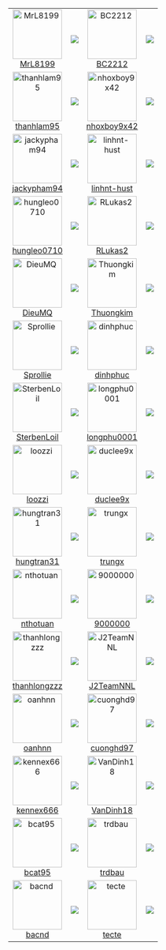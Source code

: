 <table>
   <tr>
     <td align="center">
        <a href="https://github.com/MrL8199">
            <img src="https://avatars.githubusercontent.com/u/39489075?v=4" width="100px;" alt="MrL8199" />
        </a>
        <br />
        <a href="https://github.com/MrL8199">MrL8199</a>
    </td>
<td align="center">
        <a href="https://github.com/MrL8199">
             <img align="center"
                src="https://github-readme-stats.vercel.app/api?username=MrL8199&show_icons=true&theme=buefy " />
        </a>
</td><td align="center">
        <a href="https://github.com/BC2212">
            <img src="https://avatars.githubusercontent.com/u/39733380?v=4" width="100px;" alt="BC2212" />
        </a>
        <br />
        <a href="https://github.com/BC2212">BC2212</a>
    </td>
<td align="center">
        <a href="https://github.com/BC2212">
             <img align="center"
                src="https://github-readme-stats.vercel.app/api?username=BC2212&show_icons=true&theme=buefy " />
        </a>
</td> 
</tr> <tr>
     <td align="center">
        <a href="https://github.com/thanhlam95">
            <img src="https://avatars.githubusercontent.com/u/32726759?v=4" width="100px;" alt="thanhlam95" />
        </a>
        <br />
        <a href="https://github.com/thanhlam95">thanhlam95</a>
    </td>
<td align="center">
        <a href="https://github.com/thanhlam95">
             <img align="center"
                src="https://github-readme-stats.vercel.app/api?username=thanhlam95&show_icons=true&theme=buefy " />
        </a>
</td><td align="center">
        <a href="https://github.com/nhoxboy9x42">
            <img src="https://avatars.githubusercontent.com/u/35193820?v=4" width="100px;" alt="nhoxboy9x42" />
        </a>
        <br />
        <a href="https://github.com/nhoxboy9x42">nhoxboy9x42</a>
    </td>
<td align="center">
        <a href="https://github.com/nhoxboy9x42">
             <img align="center"
                src="https://github-readme-stats.vercel.app/api?username=nhoxboy9x42&show_icons=true&theme=buefy " />
        </a>
</td> 
</tr> <tr>
     <td align="center">
        <a href="https://github.com/jackypham94">
            <img src="https://avatars.githubusercontent.com/u/19296311?v=4" width="100px;" alt="jackypham94" />
        </a>
        <br />
        <a href="https://github.com/jackypham94">jackypham94</a>
    </td>
<td align="center">
        <a href="https://github.com/jackypham94">
             <img align="center"
                src="https://github-readme-stats.vercel.app/api?username=jackypham94&show_icons=true&theme=buefy " />
        </a>
</td><td align="center">
        <a href="https://github.com/linhnt-hust">
            <img src="https://avatars.githubusercontent.com/u/26302302?v=4" width="100px;" alt="linhnt-hust" />
        </a>
        <br />
        <a href="https://github.com/linhnt-hust">linhnt-hust</a>
    </td>
<td align="center">
        <a href="https://github.com/linhnt-hust">
             <img align="center"
                src="https://github-readme-stats.vercel.app/api?username=linhnt-hust&show_icons=true&theme=buefy " />
        </a>
</td> 
</tr> <tr>
     <td align="center">
        <a href="https://github.com/hungleo0710">
            <img src="https://avatars.githubusercontent.com/u/48215068?v=4" width="100px;" alt="hungleo0710" />
        </a>
        <br />
        <a href="https://github.com/hungleo0710">hungleo0710</a>
    </td>
<td align="center">
        <a href="https://github.com/hungleo0710">
             <img align="center"
                src="https://github-readme-stats.vercel.app/api?username=hungleo0710&show_icons=true&theme=buefy " />
        </a>
</td><td align="center">
        <a href="https://github.com/RLukas2">
            <img src="https://avatars.githubusercontent.com/u/44022992?v=4" width="100px;" alt="RLukas2" />
        </a>
        <br />
        <a href="https://github.com/RLukas2">RLukas2</a>
    </td>
<td align="center">
        <a href="https://github.com/RLukas2">
             <img align="center"
                src="https://github-readme-stats.vercel.app/api?username=RLukas2&show_icons=true&theme=buefy " />
        </a>
</td> 
</tr> <tr>
     <td align="center">
        <a href="https://github.com/DieuMQ">
            <img src="https://avatars.githubusercontent.com/u/39150034?v=4" width="100px;" alt="DieuMQ" />
        </a>
        <br />
        <a href="https://github.com/DieuMQ">DieuMQ</a>
    </td>
<td align="center">
        <a href="https://github.com/DieuMQ">
             <img align="center"
                src="https://github-readme-stats.vercel.app/api?username=DieuMQ&show_icons=true&theme=buefy " />
        </a>
</td><td align="center">
        <a href="https://github.com/Thuongkim">
            <img src="https://avatars.githubusercontent.com/u/41858767?v=4" width="100px;" alt="Thuongkim" />
        </a>
        <br />
        <a href="https://github.com/Thuongkim">Thuongkim</a>
    </td>
<td align="center">
        <a href="https://github.com/Thuongkim">
             <img align="center"
                src="https://github-readme-stats.vercel.app/api?username=Thuongkim&show_icons=true&theme=buefy " />
        </a>
</td> 
</tr> <tr>
     <td align="center">
        <a href="https://github.com/Sprollie">
            <img src="https://avatars.githubusercontent.com/u/27907165?v=4" width="100px;" alt="Sprollie" />
        </a>
        <br />
        <a href="https://github.com/Sprollie">Sprollie</a>
    </td>
<td align="center">
        <a href="https://github.com/Sprollie">
             <img align="center"
                src="https://github-readme-stats.vercel.app/api?username=Sprollie&show_icons=true&theme=buefy " />
        </a>
</td><td align="center">
        <a href="https://github.com/dinhphuc">
            <img src="https://avatars.githubusercontent.com/u/28618678?v=4" width="100px;" alt="dinhphuc" />
        </a>
        <br />
        <a href="https://github.com/dinhphuc">dinhphuc</a>
    </td>
<td align="center">
        <a href="https://github.com/dinhphuc">
             <img align="center"
                src="https://github-readme-stats.vercel.app/api?username=dinhphuc&show_icons=true&theme=buefy " />
        </a>
</td> 
</tr> <tr>
     <td align="center">
        <a href="https://github.com/SterbenLoil">
            <img src="https://avatars.githubusercontent.com/u/51259796?v=4" width="100px;" alt="SterbenLoil" />
        </a>
        <br />
        <a href="https://github.com/SterbenLoil">SterbenLoil</a>
    </td>
<td align="center">
        <a href="https://github.com/SterbenLoil">
             <img align="center"
                src="https://github-readme-stats.vercel.app/api?username=SterbenLoil&show_icons=true&theme=buefy " />
        </a>
</td><td align="center">
        <a href="https://github.com/longphu0001">
            <img src="https://avatars.githubusercontent.com/u/41368493?v=4" width="100px;" alt="longphu0001" />
        </a>
        <br />
        <a href="https://github.com/longphu0001">longphu0001</a>
    </td>
<td align="center">
        <a href="https://github.com/longphu0001">
             <img align="center"
                src="https://github-readme-stats.vercel.app/api?username=longphu0001&show_icons=true&theme=buefy " />
        </a>
</td> 
</tr> <tr>
     <td align="center">
        <a href="https://github.com/loozzi">
            <img src="https://avatars.githubusercontent.com/u/52290193?v=4" width="100px;" alt="loozzi" />
        </a>
        <br />
        <a href="https://github.com/loozzi">loozzi</a>
    </td>
<td align="center">
        <a href="https://github.com/loozzi">
             <img align="center"
                src="https://github-readme-stats.vercel.app/api?username=loozzi&show_icons=true&theme=buefy " />
        </a>
</td><td align="center">
        <a href="https://github.com/duclee9x">
            <img src="https://avatars.githubusercontent.com/u/30729551?v=4" width="100px;" alt="duclee9x" />
        </a>
        <br />
        <a href="https://github.com/duclee9x">duclee9x</a>
    </td>
<td align="center">
        <a href="https://github.com/duclee9x">
             <img align="center"
                src="https://github-readme-stats.vercel.app/api?username=duclee9x&show_icons=true&theme=buefy " />
        </a>
</td> 
</tr> <tr>
     <td align="center">
        <a href="https://github.com/hungtran31">
            <img src="https://avatars.githubusercontent.com/u/26433005?v=4" width="100px;" alt="hungtran31" />
        </a>
        <br />
        <a href="https://github.com/hungtran31">hungtran31</a>
    </td>
<td align="center">
        <a href="https://github.com/hungtran31">
             <img align="center"
                src="https://github-readme-stats.vercel.app/api?username=hungtran31&show_icons=true&theme=buefy " />
        </a>
</td><td align="center">
        <a href="https://github.com/trungx">
            <img src="https://avatars.githubusercontent.com/u/8992414?v=4" width="100px;" alt="trungx" />
        </a>
        <br />
        <a href="https://github.com/trungx">trungx</a>
    </td>
<td align="center">
        <a href="https://github.com/trungx">
             <img align="center"
                src="https://github-readme-stats.vercel.app/api?username=trungx&show_icons=true&theme=buefy " />
        </a>
</td> 
</tr> <tr>
     <td align="center">
        <a href="https://github.com/nthotuan">
            <img src="https://avatars.githubusercontent.com/u/55052669?v=4" width="100px;" alt="nthotuan" />
        </a>
        <br />
        <a href="https://github.com/nthotuan">nthotuan</a>
    </td>
<td align="center">
        <a href="https://github.com/nthotuan">
             <img align="center"
                src="https://github-readme-stats.vercel.app/api?username=nthotuan&show_icons=true&theme=buefy " />
        </a>
</td><td align="center">
        <a href="https://github.com/9000000">
            <img src="https://avatars.githubusercontent.com/u/11648045?v=4" width="100px;" alt="9000000" />
        </a>
        <br />
        <a href="https://github.com/9000000">9000000</a>
    </td>
<td align="center">
        <a href="https://github.com/9000000">
             <img align="center"
                src="https://github-readme-stats.vercel.app/api?username=9000000&show_icons=true&theme=buefy " />
        </a>
</td> 
</tr> <tr>
     <td align="center">
        <a href="https://github.com/thanhlongzzz">
            <img src="https://avatars.githubusercontent.com/u/17741135?v=4" width="100px;" alt="thanhlongzzz" />
        </a>
        <br />
        <a href="https://github.com/thanhlongzzz">thanhlongzzz</a>
    </td>
<td align="center">
        <a href="https://github.com/thanhlongzzz">
             <img align="center"
                src="https://github-readme-stats.vercel.app/api?username=thanhlongzzz&show_icons=true&theme=buefy " />
        </a>
</td><td align="center">
        <a href="https://github.com/J2TeamNNL">
            <img src="https://avatars.githubusercontent.com/u/26674308?v=4" width="100px;" alt="J2TeamNNL" />
        </a>
        <br />
        <a href="https://github.com/J2TeamNNL">J2TeamNNL</a>
    </td>
<td align="center">
        <a href="https://github.com/J2TeamNNL">
             <img align="center"
                src="https://github-readme-stats.vercel.app/api?username=J2TeamNNL&show_icons=true&theme=buefy " />
        </a>
</td> 
</tr> <tr>
     <td align="center">
        <a href="https://github.com/oanhnn">
            <img src="https://avatars.githubusercontent.com/u/1757120?v=4" width="100px;" alt="oanhnn" />
        </a>
        <br />
        <a href="https://github.com/oanhnn">oanhnn</a>
    </td>
<td align="center">
        <a href="https://github.com/oanhnn">
             <img align="center"
                src="https://github-readme-stats.vercel.app/api?username=oanhnn&show_icons=true&theme=buefy " />
        </a>
</td><td align="center">
        <a href="https://github.com/cuonghd97">
            <img src="https://avatars.githubusercontent.com/u/39218170?v=4" width="100px;" alt="cuonghd97" />
        </a>
        <br />
        <a href="https://github.com/cuonghd97">cuonghd97</a>
    </td>
<td align="center">
        <a href="https://github.com/cuonghd97">
             <img align="center"
                src="https://github-readme-stats.vercel.app/api?username=cuonghd97&show_icons=true&theme=buefy " />
        </a>
</td> 
</tr> <tr>
     <td align="center">
        <a href="https://github.com/kennex666">
            <img src="https://avatars.githubusercontent.com/u/55269418?v=4" width="100px;" alt="kennex666" />
        </a>
        <br />
        <a href="https://github.com/kennex666">kennex666</a>
    </td>
<td align="center">
        <a href="https://github.com/kennex666">
             <img align="center"
                src="https://github-readme-stats.vercel.app/api?username=kennex666&show_icons=true&theme=buefy " />
        </a>
</td><td align="center">
        <a href="https://github.com/VanDinh18">
            <img src="https://avatars.githubusercontent.com/u/43102778?v=4" width="100px;" alt="VanDinh18" />
        </a>
        <br />
        <a href="https://github.com/VanDinh18">VanDinh18</a>
    </td>
<td align="center">
        <a href="https://github.com/VanDinh18">
             <img align="center"
                src="https://github-readme-stats.vercel.app/api?username=VanDinh18&show_icons=true&theme=buefy " />
        </a>
</td> 
</tr> <tr>
     <td align="center">
        <a href="https://github.com/bcat95">
            <img src="https://avatars.githubusercontent.com/u/20794607?v=4" width="100px;" alt="bcat95" />
        </a>
        <br />
        <a href="https://github.com/bcat95">bcat95</a>
    </td>
<td align="center">
        <a href="https://github.com/bcat95">
             <img align="center"
                src="https://github-readme-stats.vercel.app/api?username=bcat95&show_icons=true&theme=buefy " />
        </a>
</td><td align="center">
        <a href="https://github.com/trdbau">
            <img src="https://avatars.githubusercontent.com/u/33424891?v=4" width="100px;" alt="trdbau" />
        </a>
        <br />
        <a href="https://github.com/trdbau">trdbau</a>
    </td>
<td align="center">
        <a href="https://github.com/trdbau">
             <img align="center"
                src="https://github-readme-stats.vercel.app/api?username=trdbau&show_icons=true&theme=buefy " />
        </a>
</td> 
</tr> <tr>
     <td align="center">
        <a href="https://github.com/bacnd">
            <img src="https://avatars.githubusercontent.com/u/5406421?v=4" width="100px;" alt="bacnd" />
        </a>
        <br />
        <a href="https://github.com/bacnd">bacnd</a>
    </td>
<td align="center">
        <a href="https://github.com/bacnd">
             <img align="center"
                src="https://github-readme-stats.vercel.app/api?username=bacnd&show_icons=true&theme=buefy " />
        </a>
</td><td align="center">
        <a href="https://github.com/tecte">
            <img src="https://avatars.githubusercontent.com/u/1809317?v=4" width="100px;" alt="tecte" />
        </a>
        <br />
        <a href="https://github.com/tecte">tecte</a>
    </td>
<td align="center">
        <a href="https://github.com/tecte">
             <img align="center"
                src="https://github-readme-stats.vercel.app/api?username=tecte&show_icons=true&theme=buefy " />
        </a>
</td> 
</tr> 
</table>